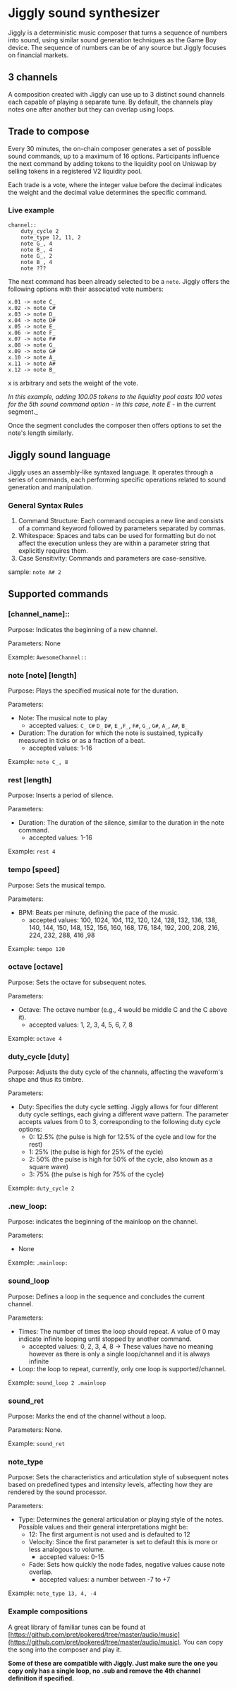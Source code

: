 # Jiggly sound synthesizer

Jiggly is a deterministic music composer that turns a sequence of numbers into sound, using similar sound generation techniques as the Game Boy device. The sequence of numbers can be of any source but Jiggly focuses on financial markets.

## 3 channels

A composition created with Jiggly can use up to 3 distinct sound channels each capable of playing a separate tune. By default, the channels play notes one after another but they can overlap using loops.

## Trade to compose

Every 30 minutes, the on-chain composer generates a set of possible sound commands, up to a maximum of 16 options. Participants influence the next command by adding tokens to the liquidity pool on Uniswap by selling tokens in a registered V2 liquidity pool.

Each trade is a vote, where the integer value before the decimal indicates the weight and the decimal value determines the specific command.

### Live example

```
channel::
	duty_cycle 2
	note_type 12, 11, 2
	note G_, 4
	note B_, 4
	note G_, 2
	note B_, 4
	note ???
```

The next command has been already selected to be a `note`. Jiggly offers the following options with their associated vote numbers:

```
x.01 -> note C_
x.02 -> note C#
x.03 -> note D_
x.04 -> note D#
x.05 -> note E_
x.06 -> note F_
x.07 -> note F#
x.08 -> note G_
x.09 -> note G#
x.10 -> note A_
x.11 -> note A#
x.12 -> note B_
```
x is arbitrary and sets the weight of the vote.

_In this example, adding 100.05 tokens to the liquidity pool casts 100 votes for the 5th sound command option - in this case, note E_ - in the current segment._

Once the segment concludes the composer then offers options to set the note's length similarly.

## Jiggly sound language

Jiggly uses an assembly-like syntaxed language. It operates through a series of commands, each performing specific operations related to sound generation and manipulation.

### General Syntax Rules

1. Command Structure: Each command occupies a new line and consists of a command keyword followed by parameters separated by commas.
2. Whitespace: Spaces and tabs can be used for formatting but do not affect the execution unless they are within a parameter string that explicitly requires them.
3. Case Sensitivity: Commands and parameters are case-sensitive.

sample:
`note A# 2`

## Supported commands

### [channel_name]::

Purpose: Indicates the beginning of a new channel.

Parameters: None

Example: `AwesomeChannel::`

### note [note] [length]

Purpose: Plays the specified musical note for the duration.

Parameters:

- Note: The musical note to play
  - accepted values: `C_` `C#` `D_` `D#`, `E_`,`F_`, `F#`, `G_`, `G#`, `A_`, `A#`, `B_`
- Duration: The duration for which the note is sustained, typically measured in ticks or as a fraction of a beat.
  - accepted values: 1-16

Example: `note C_, 8`

### rest [length]

Purpose: Inserts a period of silence.

Parameters:

- Duration: The duration of the silence, similar to the duration in the note command.
  - accepted values: 1-16

Example: `rest 4`

### tempo [speed]

Purpose: Sets the musical tempo.

Parameters:

- BPM: Beats per minute, defining the pace of the music.
  - accepted values: 100, 1024, 104, 112, 120, 124, 128, 132, 136, 138, 140, 144, 150, 148, 152, 156, 160, 168, 176, 184, 192, 200, 208, 216, 224, 232, 288, 416 ,98

Example: `tempo 120`

### octave [octave]

Purpose: Sets the octave for subsequent notes.

Parameters:

- Octave: The octave number (e.g., 4 would be middle C and the C above it).
  - accepted values: 1, 2, 3, 4, 5, 6, 7, 8

Example: `octave 4`

### duty_cycle [duty]

Purpose: Adjusts the duty cycle of the channels, affecting the waveform's shape and thus its timbre.

Parameters:

- Duty: Specifies the duty cycle setting. Jiggly allows for four different duty cycle settings, each giving a different wave pattern. The parameter accepts values from 0 to 3, corresponding to the following duty cycle options:
  - 0: 12.5% (the pulse is high for 12.5% of the cycle and low for the rest)
  - 1: 25% (the pulse is high for 25% of the cycle)
  - 2: 50% (the pulse is high for 50% of the cycle, also known as a square wave)
  - 3: 75% (the pulse is high for 75% of the cycle)

Example: `duty_cycle 2`

### .new_loop:

Purpose: indicates the beginning of the mainloop on the channel.

Parameters:

- None

Example: `.mainloop:`

### sound_loop

Purpose: Defines a loop in the sequence and concludes the current channel.

Parameters:

- Times: The number of times the loop should repeat. A value of 0 may indicate infinite looping until stopped by another command.
  - accepted values: 0, 2, 3, 4, 8 -> These values have no meaning however as there is only a single loop/channel and it is always infinite 
- Loop: the loop to repeat, currently, only one loop is supported/channel.

Example: `sound_loop 2 .mainloop`

### sound_ret

Purpose: Marks the end of the channel without a loop.

Parameters: None.

Example: `sound_ret`

### note_type

Purpose: Sets the characteristics and articulation style of subsequent notes based on predefined types and intensity levels, affecting how they are rendered by the sound processor.

Parameters:

- Type: Determines the general articulation or playing style of the notes. Possible values and their general interpretations might be:
  - 12: The first argument is not used and is defaulted to 12
  - Velocity: Since the first parameter is set to default this is more or less analogous to volume.
    - accepted values: 0-15
  - Fade: Sets how quickly the node fades, negative values cause note overlap.
    - accepted values: a number between -7 to +7

Example: `note_type 13, 4, -4`

### Example compositions

A great library of familiar tunes can be found at [https://github.com/pret/pokered/tree/master/audio/music](https://github.com/pret/pokered/tree/master/audio/music). You can copy the song into the composer and play it.

**Some of these are compatible with Jiggly. Just make sure the one you copy only has a single loop, no .sub and remove the 4th channel definition if specified.**
